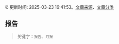 :alarm_clock: 更新时间: 2025-03-23 16:41:53。[文章来源](/README.md)、[文章分类](/TAGS.md)

## 报告


> 关键字：`报告`、`月报`




